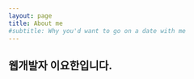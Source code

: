 ```yaml
---
layout: page
title: About me
#subtitle: Why you'd want to go on a date with me
---
```


### 

## 웹개발자 이요한입니다. 

